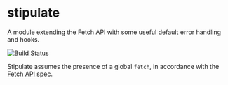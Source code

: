 # stipulate
A module extending the Fetch API with some useful default error handling and hooks.

[![Build Status](https://travis-ci.org/yola/stipulate.svg?branch=master)](https://travis-ci.org/yola/stipulate)

Stipulate assumes the presence of a global `fetch`, in accordance with the [Fetch API spec](https://fetch.spec.whatwg.org/).
